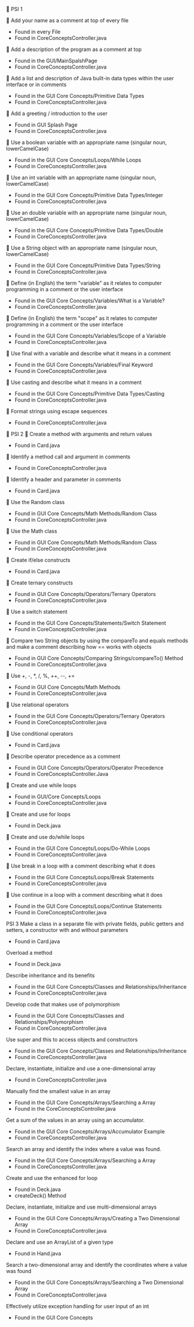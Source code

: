 	PSI 1

	Add your name as a comment at top of every file   
-	Found in every File
-	Found in CoreConceptsController.java

	Add a description of the program as a comment at top
-	Found in the GUI/MainSpalshPage
-	Found in CoreConceptsController.java

	Add a list and description of Java built-in data types within the user interface or in comments
-	Found in the GUI Core Concepts/Primitive Data Types
-	Found in CoreConceptsController.java

	Add a greeting / introduction to the user
-	Found in GUI Splash Page
-	Found in CoreConceptsController.java

	Use a boolean variable with an appropriate name (singular noun, lowerCamelCase)
-	Found in the GUI Core Concepts/Loops/While Loops
-	Found in CoreConceptsController.java

	Use an int variable with an appropriate name (singular noun, lowerCamelCase)
-	Found in the GUI Core Concepts/Primitive Data Types/Integer
-	Found in CoreConceptsController.java

	Use an double variable with an appropriate name (singular noun, lowerCamelCase)
-	Found in the GUI Core Concepts/Primitive Data Types/Double
-	Found in CoreConceptsController.java

	Use a String object with an appropriate name (singular noun, lowerCamelCase)
-	Found in the GUI Core Concepts/Primitive Data Types/String
-	Found in CoreConceptsController.java

	Define (in English) the term "variable" as it relates to computer programming in a comment or the user interface
-	Found in the GUI Core Concepts/Variables/What is a Variable?
-	Found in CoreConceptsController.java

	Define (in English) the term "scope" as it relates to computer programming in a comment or the user interface
-	Found in the GUI Core Concepts/Variables/Scope of a Variable
-	Found in CoreConceptsController.java

	Use final with a variable and describe what it means in a comment
-	Found in the GUI Core Concepts/Variables/Final Keyword
-	Found in CoreConceptsController.java

	Use casting and describe what it means in a comment
-	Found in the GUI Core Concepts/Primitive Data Types/Casting
-	Found in CoreConceptsController.java

	Format strings using escape sequences
-	Found in CoreConceptsController.java

	PSI 2
	Create a method with arguments and return values
-	Found in Card.java

	Identify a method call and argument in comments
-	Found in CoreConceptsController.java

	Identify a header and parameter in comments
-	Found in Card.java

	Use the Random class
-	Found in GUI Core Concepts/Math Methods/Random Class
-	Found in CoreConceptsController.java

	Use the Math class
-	Found in GUI Core Concepts/Math Methods/Random Class
-	Found in CoreConceptsController.java

	Create if/else constructs
-	Found in Card.java

	Create ternary constructs
-	Found in GUI Core Concepts/Operators/Ternary Operators
-	Found in CoreConceptsController.java

	Use a switch statement
-	Found in the GUI Core Concepts/Statements/Switch Statement
-	Found in CoreConceptsController.java

	Compare two String objects by using the compareTo and equals methods and make a comment describing how == works with objects
-	Found in GUI Core Concepts/Comparing Strings/compareTo() Method
-	Found in CoreConceptsController.java

	Use +, -, *, /, %, ++, --, += 
-	Found in GUI Core Concepts/Math Methods
-	Found in CoreConceptsController.java

	Use relational operators
-	Found in the GUI Core Concepts/Operators/Ternary Operators
-	Found in CoreConceptsController.java

	Use conditional operators
-	Found in Card.java

	Describe operator precedence as a comment
-	Found in GUI Core Concepts/Operators/Operator Precedence
-	Found in CoreConceptsController.Java

	Create and use while loops
-	Found in GUI/Core Concepts/Loops
-	Found in CoreConceptsController.java

	Create and use for loops
-	Found in Deck.java

	Create and use do/while loops
-	Found in the GUI Core Concepts/Loops/Do-While Loops
-	Found in CoreConceptsController.java

	Use break in a loop with a comment describing what it does
-	Found in the GUI Core Concepts/Loops/Break Statements
-	Found in CoreConceptsController.java

	Use continue in a loop with a comment describing what it does
-	Found in the GUI Core Concepts/Loops/Continue Statements
-	Found in CoreConceptsController.java

PSI 3
Make a class in a separate file with private fields, public getters and setters, a constructor with and without parameters
-	Found in Card.java

Overload a method
-	Found in Deck.java

Describe inheritance and its benefits
-	Found in the GUI Core Concepts/Classes and Relationships/Inheritance
-	Found in CoreConceptsController.java

Develop code that makes use of polymorphism
-	Found in the GUI Core Concepts/Classes and Relationships/Polymorphism
-	Found in CoreConceptsController.java

Use super and this to access objects and constructors
-	Found in the GUI Core Concepts/Classes and Relationships/Inheritance
-	Found in CoreConceptsController.java

Declare, instantiate, initialize and use a one-dimensional array
-	Found in CoreConceptsController.java

Manually find the smallest value in an array
-	Found in the GUI Core Concepts/Arrays/Searching a Array
-	Found in the CoreConceptsController.java

Get a sum of the values in an array using an accumulator.
-	Found in the GUI Core Concepts/Arrays/Accumulator Example
-	Found in CoreConceptsController.java

Search an array and identify the index where a value was found.
-	Found in the GUI Core Concepts/Arrays/Searching a Array
-	Found in CoreConceptsController.java

Create and use the enhanced for loop
-	Found in Deck.java
- createDeck() Method

Declare, instantiate, initialize and use multi-dimensional arrays
-	Found in the GUI Core Concepts/Arrays/Creating a Two Dimensional Array
-	Found in CoreConceptsController.java

Declare and use an ArrayList of a given type
-	Found in Hand.java

Search a two-dimensional array and identify the coordinates where a value was found
-	Found in the GUI Core Concepts/Arrays/Searching a Two Dimensional Array
-	Found in CoreConceptsController.java

Effectively utilize exception handling for user input of an int
-	Found in the GUI Core Concepts


